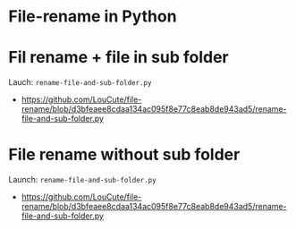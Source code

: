 # File-rename in Python

# Fil rename + file in sub folder
Lauch:
```rename-file-and-sub-folder.py```
- https://github.com/LouCute/file-rename/blob/d3bfeaee8cdaa134ac095f8e77c8eab8de943ad5/rename-file-and-sub-folder.py

# File rename without sub folder
Launch:
```rename-file-and-sub-folder.py```
- https://github.com/LouCute/file-rename/blob/d3bfeaee8cdaa134ac095f8e77c8eab8de943ad5/rename-file-and-sub-folder.py
